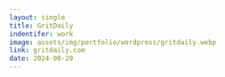 ```yaml
---
layout: single
title: GritDaily
indentifer: work
image: assets/img/portfolio/wordpress/gritdaily.webp
link: gritdaily.com
date: 2024-08-29
---
```

